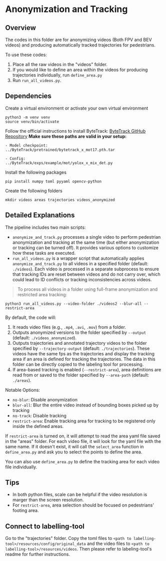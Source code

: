 # Anonymization and Tracking

## Overview
The codes in this folder are for anonymizing videos (Both FPV and BEV videos) and producing automatically tracked trajectories for pedestrians.

To use these codes:
1. Place all the raw videos in the "videos" folder.
2. If you would like to define an area within the videos for producing trajectories individually, run `define_area.py`
3. Run `run_all_videos.py`.

## Dependencies
Create a virtual environment or activate your own virtual environment
```
python3 -m venv venv
source venv/bin/activate
```

Follow the official instructions to install ByteTrack: [ByteTrack GitHub Repository](https://github.com/ifzhang/ByteTrack)
**Make sure these paths are valid in your setup:**
```
- Model checkpoint:
../ByteTrack/pretrained/bytetrack_x_mot17.pth.tar

- Config:
../ByteTrack/exps/example/mot/yolox_x_mix_det.py
```

Install the following packages
```
pip install numpy toml pyyaml opencv-python 
```
Create the following folders
```
mkdir videos areas trajectories videos_anonymized
```

## Detailed Explanations
The pipeline includes two main scripts:
 - `anonymize_and_track.py` processes a single video to perform pedestrian anonymization and tracking at the same time (but either anonymization or tracking can be turned off). It provides various options to customize how these tasks are executed.
 - `run_all_videos.py` is a wrapper script that automatically applies `anonymize_and_track.py` to all videos in a specified folder (default: `./videos`). Each video is processed in a separate subprocess to ensure that tracking IDs are reset between videos and do not carry over, which could lead to ID conflicts or tracking inconsistencies across videos.
   
> To process all videos in a folder using full-frame anonymization and restricted area tracking:
```
python3 run_all_videos.py --video-folder ./videos2 --blur-all --restrict-area
```

By default, the code will: 
1. It reads video files (e.g., `.mp4`, `.avi`, `.mov`) from a folder.
2. Outputs anonymized versions to the folder specified by `--output` (default: `./videos_anonymized`).
3. Outputs trajectories and annotated trajectory videos to the folder specified by `--trajectory-output` (default: `./trajectories`). These videos have the same fps as the trajectories and display the tracking area if an area is defined for tracking the trajectories. The data in this folder can be directly copied to the labeling tool for processing.
4. If area-based tracking is enabled (`--restrict-area`), area definitions are read from or saved to the folder specified by `--area-path` (default: `./areas`).

Notable Options:
- `no-blur`: Disable anonymization
- `blur-all`: Blur the entire video instead of bounding boxes picked up by tracking
- `no-track`: Disable tracking
- `restrict-area`: Enable tracking area for tracking to be registered only inside the defined areas.

If `restrict-area` is turned on, it will attempt to read the area yaml file saved in the "areas" folder. For each video file, it will look for the yaml file with the same name. If it doesn't exist, it will call the `select_area` function in `define_area.py` and ask you to select the points to define the area.

You can also use `define_area.py` to define the tracking area for each video file individually.

## Tips
- In both python files, scale can be helpful if the video resolution is marger than the screen resolution.
- For `restrict-area`, area selection should be focused on pedestrians' footing area.

## Connect to labelling-tool

Go to the "trajectories" folder. Copy the toml files to `<path to labelling-tool>/resources/config/original_data` and the video files to `<path to labelling-tool>/resources/videos`. Then please refer to labeling-tool's readme for further instructions.
